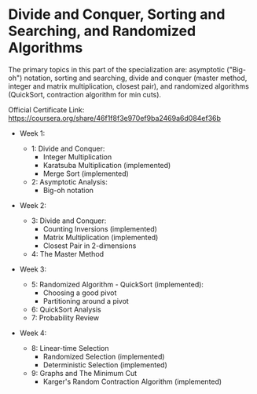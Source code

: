 # Divide and Conquer, Sorting and Searching, and Randomized Algorithms

The primary topics in this part of the specialization are: asymptotic ("Big-oh") notation, sorting and searching, divide and conquer (master method, integer and matrix multiplication, closest pair), and randomized algorithms (QuickSort, contraction algorithm for min cuts).

Official Certificate Link: https://coursera.org/share/46f1f8f3e970ef9ba2469a6d084ef36b

- Week 1:
  - 1: Divide and Conquer:
    - Integer Multiplication
    - Karatsuba Multiplication (implemented)
    - Merge Sort (implemented)
  - 2: Asymptotic Analysis:
    - Big-oh notation

- Week 2:
  - 3: Divide and Conquer:
    - Counting Inversions (implemented)
    - Matrix Multiplication (implemented)
    - Closest Pair in 2-dimensions
  - 4: The Master Method

- Week 3:
  - 5: Randomized Algorithm - QuickSort (implemented):
    - Choosing a good pivot
    - Partitioning around a pivot
  - 6: QuickSort Analysis
  - 7: Probability Review

- Week 4:
  - 8: Linear-time Selection
    - Randomized Selection (implemented)
    - Deterministic Selection (implemented)
  - 9: Graphs and The Minimum Cut
    - Karger's Random Contraction Algorithm (implemented)
